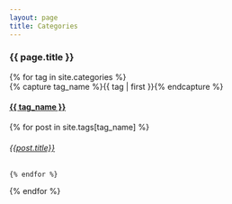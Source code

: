 ```yaml
---
layout: page
title: Categories
--- 
```


<h3>  {{ page.title }} </h3>

<div id="categories">
{% for tag in site.categories %}
  <div class="category-box" >
    {% capture tag_name %}{{ tag | first }}{% endcapture %}
    <div id="#{{ tag_name | slugize }}"></div>
    <h4 class="tag-head"><a href="{{ site.baseurl }}/categories/{{ tag_name }}">{{ tag_name }}</a></h4>
    <a name="{{ tag_name | slugize }}"></a>
     {% for post in site.tags[tag_name] %}
    <article class="center">
      <h6 ><a href="{{ site.baseurl }}{{ post.url }}">{{post.title}}</a></h6>
    </article>


    {% endfor %}
    
  </div>
{% endfor %}
</div>